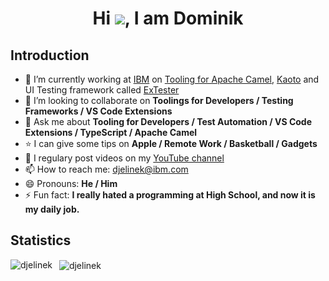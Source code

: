 <h1 align="center">Hi <img src="https://user-images.githubusercontent.com/18350557/176309783-0785949b-9127-417c-8b55-ab5a4333674e.gif" />, I am Dominik</h1>

<h2 align="left">Introduction</h2>

- 🔭 I’m currently working at [IBM](https://www.ibm.com/us-en) on [Tooling for Apache Camel](https://access.redhat.com/documentation/en-us/red_hat_build_of_apache_camel/), [Kaoto](https://kaoto.io) and UI Testing framework called [ExTester](https://github.com/redhat-developer/vscode-extension-tester)
- 👯 I’m looking to collaborate on **Toolings for Developers / Testing Frameworks / VS Code Extensions**
- 💬 Ask me about **Tooling for Developers / Test Automation / VS Code Extensions / TypeScript / Apache Camel**
- ⭐ I can give some tips on **Apple / Remote Work / Basketball / Gadgets**
- 🎥 I regulary post videos on my [YouTube channel](https://www.youtube.com/@djelinek)
- 📫 How to reach me: <djelinek@ibm.com>
- 😄 Pronouns: **He / Him**
- ⚡ Fun fact: **I really hated a programming at High School, and now it is my daily job.**

<h2 align="left">Statistics</h2>

<p>
    <img align="left" src="https://github-readme-stats.vercel.app/api?username=djelinek&show_icons=true&theme=transparent" alt="djelinek" />
</p>
<p>
    &nbsp;
    <img align="center" src="https://github-readme-stats.vercel.app/api/top-langs/?username=djelinek&theme=transparent" alt="djelinek"/>
</p>
